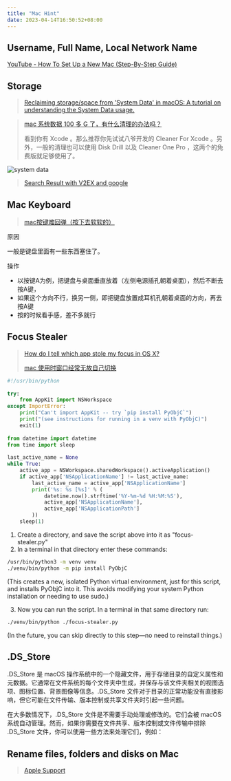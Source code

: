 ```yaml
---
title: "Mac Hint"
date: 2023-04-14T16:50:52+08:00
---
```


## Username, Full Name, Local Network Name

[YouTube - How To Set Up a New Mac (Step-By-Step Guide)](https://youtu.be/snZpO8rDq7U)

## Storage

> [Reclaiming storage/space from 'System Data' in macOS: A tutorial on understanding the System Data usage.](https://blog.greggant.com/posts/2022/04/10/reclaiming-space-from-system-data-in-macos.html)

> [mac 系统数据 100 多 G 了，有什么清理的办法吗？](https://www.v2ex.com/t/893091)
>
> 看到你有 Xcode 。那么推荐你先试试八爷开发的 Cleaner For Xcode 。另外，一般的清理也可以使用 Disk Drill 以及 Cleaner One Pro ，这两个的免费版就足够使用了。

![system data](https://pic.liuzaoqi.com/picgo/202211061642821.png)

> [Search Result with V2EX and google](https://www.google.com/search?q=mac+%E7%B3%BB%E7%BB%9F%E6%95%B0%E6%8D%AE+site%3Av2ex.com&rlz=1C5CHFA_en__1048__1048&oq=mac+%E7%B3%BB%E7%BB%9F%E6%95%B0%E6%8D%AE+site%3Av2ex.com&aqs=chrome..69i57.3306j0j4&sourceid=chrome&ie=UTF-8)

## Mac Keyboard

> [mac按键难回弹（按下去软软的）](https://blog.csdn.net/Castlehe/article/details/124538924)

原因

一般是键盘里面有一些东西塞住了。

操作

* 以按键A为例，把键盘与桌面垂直放着（左侧电源插孔朝着桌面），然后不断去按A键，
* 如果这个方向不行，换另一侧，即把键盘放置成耳机孔朝着桌面的方向，再去按A键
* 按的时候看手感，差不多就行

## Focus Stealer

> [How do I tell which app stole my focus in OS X?](https://superuser.com/questions/734007/how-do-i-tell-which-app-stole-my-focus-in-os-x)
>
> [mac 使用时窗口经常无故自己切换](https://www.v2ex.com/t/626682#reply13)

```python
#!/usr/bin/python                                                                                                       
    
try:
    from AppKit import NSWorkspace
except ImportError:
    print("Can't import AppKit -- try `pip install PyObjC`")
    print("(see instructions for running in a venv with PyObjC)")
    exit(1)
    
from datetime import datetime
from time import sleep
    
last_active_name = None
while True:
    active_app = NSWorkspace.sharedWorkspace().activeApplication()
    if active_app['NSApplicationName'] != last_active_name:
        last_active_name = active_app['NSApplicationName']
        print('%s: %s [%s]' % (
            datetime.now().strftime('%Y-%m-%d %H:%M:%S'),
            active_app['NSApplicationName'],
            active_app['NSApplicationPath']
        ))
    sleep(1)
```

1. Create a directory, and save the script above into it as "focus-stealer.py"
2. In a terminal in that directory enter these commands:

```sh
/usr/bin/python3 -m venv venv
./venv/bin/python -m pip install PyObjC
```

(This creates a new, isolated Python virtual environment, just for this script, and installs PyObjC into it. This avoids modifying your system Python installation or needing to use sudo.)

3. Now you can run the script. In a terminal in that same directory run:

```sh
./venv/bin/python ./focus-stealer.py
```

(In the future, you can skip directly to this step—no need to reinstall things.)

## .DS_Store

.DS_Store 是 macOS 操作系统中的一个隐藏文件，用于存储目录的自定义属性和元数据。它通常在文件系统的每个文件夹中生成，并保存与该文件夹相关的视图选项、图标位置、背景图像等信息。.DS_Store 文件对于目录的正常功能没有直接影响，但它可能在文件传输、版本控制或共享文件夹时引起一些问题。

在大多数情况下，.DS_Store 文件是不需要手动处理或修改的。它们会被 macOS 系统自动管理。然而，如果你需要在文件共享、版本控制或文件传输中排除 .DS_Store 文件，你可以使用一些方法来处理它们，例如：

## Rename files, folders and disks on Mac

> [Apple Support](https://support.apple.com/en-hk/guide/mac-help/mchlp1144/mac)